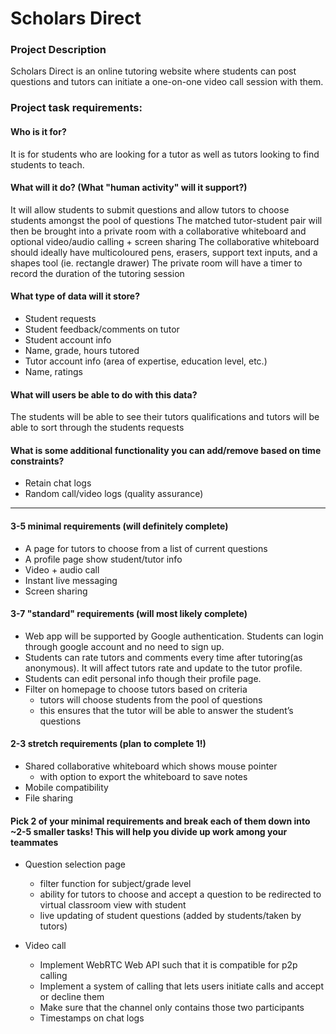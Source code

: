 # Scholars Direct

### Project Description

Scholars Direct is an online tutoring website where students can post questions and tutors can initiate a one-on-one video call session with them.

### Project task requirements:

#### Who is it for?
It is for students who are looking for a tutor as well as tutors looking to find students to teach.

#### What will it do? (What "human activity" will it support?)
It will allow students to submit questions and allow tutors to choose students amongst the pool of questions
The matched tutor-student pair will then be brought into a private room with a collaborative whiteboard and optional video/audio calling + screen sharing
The collaborative whiteboard should ideally have multicoloured pens, erasers, support text inputs, and a shapes tool (ie. rectangle drawer)
The private room will have a timer to record the duration of the tutoring session

#### What type of data will it store?
* Student requests
* Student feedback/comments on tutor
* Student account info
* Name, grade, hours tutored
* Tutor account info (area of expertise, education level, etc.)
* Name, ratings

#### What will users be able to do with this data?
The students will be able to see their tutors qualifications and tutors will be able to sort through the students requests

#### What is some additional functionality you can add/remove based on time constraints?
* Retain chat logs
* Random call/video logs (quality assurance)

----

#### 3-5 minimal requirements (will definitely complete)
* A page for tutors to choose from a list of current questions
* A profile page show student/tutor info
* Video + audio call
* Instant live messaging
* Screen sharing

#### 3-7 "standard" requirements (will most likely complete)
* Web app will be supported by Google authentication. Students can login through google account and no need to sign up.
* Students can rate tutors and comments every time after tutoring(as anonymous). It will affect tutors rate and update to the tutor profile.
* Students can edit personal info though their profile page.
* Filter on homepage to choose tutors based on criteria
	* tutors will choose students from the pool of questions
	* this ensures that the tutor will be able to answer the student’s questions

#### 2-3 stretch requirements (plan to complete 1!)
* Shared collaborative whiteboard which shows mouse pointer
	* with option to export the whiteboard to save notes
* Mobile compatibility
* File sharing

#### Pick 2 of your minimal requirements and break each of them down into ~2-5 smaller tasks! This will help you divide up work among your teammates

* Question selection page
	* filter function for subject/grade level
	* ability for tutors to choose and accept a question to be redirected to virtual classroom view with student
	* live updating of student questions (added by students/taken by tutors)

* Video call
	* Implement WebRTC Web API such that it is compatible for p2p calling
	* Implement a system of calling that lets users initiate calls and accept or decline them
	* Make sure that the channel only contains those two participants
	* Timestamps on chat logs

